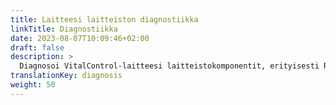 ```yaml
---
title: Laitteesi laitteiston diagnostiikka
linkTitle: Diagnostiikka
date: 2023-08-07T10:09:46+02:00
draft: false
description: >
  Diagnosoi VitalControl-laitteesi laitteistokomponentit, erityisesti RFID-skannerisi.
translationKey: diagnosis
weight: 50
---
```

